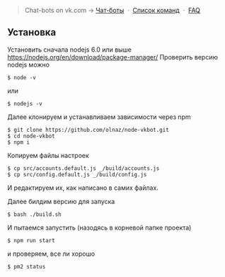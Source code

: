 
> Chat-bots on vk.com →
> [Чат-боты](https://vk.com/botsforchats) &nbsp;&middot;&nbsp;
> [Список команд](https://vk.com/page-110327182_51316051) &nbsp;&middot;&nbsp;
> [FAQ](https://vk.com/page-110327182_51827803)


## Установка

Установить сначала nodejs 6.0 или выше https://nodejs.org/en/download/package-manager/
Проверить версию nodejs можно 
   
    $ node -v
    
или
   
    $ nodejs -v
    
Далее клонируем и устанавливаем зависимости через npm
   
    $ git clone https://github.com/olnaz/node-vkbot.git
    $ cd node-vkbot
    $ npm i
      
Копируем файлы настроек
    
    $ cp src/accounts.default.js _/build/accounts.js
    $ cp src/config.default.js _/build/config.js
    
И редактируем их, как написано в самих файлах.
    
Далее билдим версию для запуска
    
    $ bash ./build.sh
    
И пытаемся запустить (назодясь в корневой папке проекта)
    
    $ npm run start
    
и проверяем, все ли хорошо
    
    $ pm2 status

